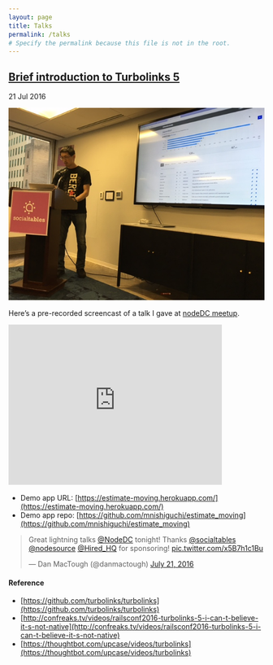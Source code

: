 ```yaml
---
layout: page
title: Talks
permalink: /talks
# Specify the permalink because this file is not in the root.
---
```


## [Brief introduction to Turbolinks 5](https://www.meetup.com/node-dc/events/232620835/)

<time datetime="2016-07-21T00:00:00-04:00" class="post-date">21 Jul 2016</time>

![20160722_brief_introductin_to_turbolinks_5](/assets/images/20160722_brief_introductin_to_turbolinks_5.jpg)

Here’s a pre-recorded screencast of a talk I gave at [nodeDC meetup](https://www.meetup.com/node-dc/events/232620835/).

<iframe width="420" height="315" src="https://www.youtube.com/embed/3Eo4dlg7Y0c" frameborder="0" allowfullscreen></iframe>

+ Demo app URL: [https://estimate-moving.herokuapp.com/](https://estimate-moving.herokuapp.com/)
+ Demo app repo: [https://github.com/mnishiguchi/estimate_moving](https://github.com/mnishiguchi/estimate_moving)

<blockquote class="twitter-tweet" data-lang="en"><p lang="en" dir="ltr">Great lightning talks <a href="https://twitter.com/NodeDC">@NodeDC</a> tonight! Thanks <a href="https://twitter.com/socialtables">@socialtables</a> <a href="https://twitter.com/NodeSource">@nodesource</a> <a href="https://twitter.com/Hired_HQ">@Hired_HQ</a> for sponsoring! <a href="https://t.co/x5B7h1c1Bu">pic.twitter.com/x5B7h1c1Bu</a></p>&mdash; Dan MacTough (@danmactough) <a href="https://twitter.com/danmactough/status/756272997057564673">July 21, 2016</a></blockquote>
<script async src="//platform.twitter.com/widgets.js" charset="utf-8"></script>

#### Reference
+ [https://github.com/turbolinks/turbolinks](https://github.com/turbolinks/turbolinks)
+ [http://confreaks.tv/videos/railsconf2016-turbolinks-5-i-can-t-believe-it-s-not-native](http://confreaks.tv/videos/railsconf2016-turbolinks-5-i-can-t-believe-it-s-not-native)
+ [https://thoughtbot.com/upcase/videos/turbolinks](https://thoughtbot.com/upcase/videos/turbolinks)
